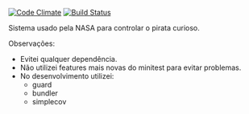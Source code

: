 [![Code Climate](https://codeclimate.com/badge.png)](https://codeclimate.com/github/roberto/curiosity_rover) [![Build Status](https://secure.travis-ci.org/roberto/curiosity_rover.png)](http://travis-ci.org/roberto/curiosity_rover)

Sistema usado pela NASA para controlar o pirata curioso.


Observações:

* Evitei qualquer dependência.
* Não utilizei features mais novas do minitest para evitar problemas.
* No desenvolvimento utilizei:
  * guard
  * bundler
  * simplecov

